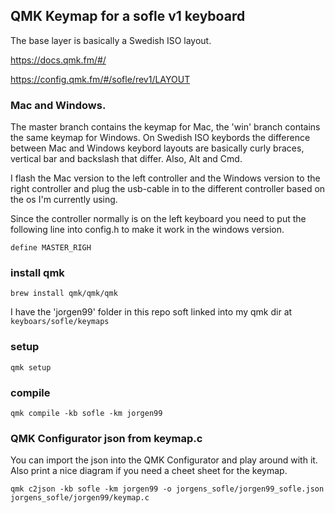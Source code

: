 ## QMK Keymap for a sofle v1 keyboard
The base layer is basically a Swedish ISO layout.

https://docs.qmk.fm/#/

https://config.qmk.fm/#/sofle/rev1/LAYOUT

### Mac and Windows.
The master branch contains the keymap for Mac, the 'win' branch
contains the same keymap for Windows. On Swedish ISO keybords
the difference between Mac and Windows keybord layouts are basically
curly braces, vertical bar and backslash that differ. Also, Alt and Cmd.

I flash the Mac version to the left controller and the Windows version
to the right controller and plug the usb-cable in to the different
controller based on the os I'm currently using.

Since the controller normally is on the left keyboard you need to
put the following line into config.h to make it work in the windows
version.

```
define MASTER_RIGH
```

### install qmk
```
brew install qmk/qmk/qmk
```

I have the 'jorgen99' folder in this repo soft linked into
my qmk dir at `keyboars/sofle/keymaps`


### setup
```
qmk setup
```

### compile

```
qmk compile -kb sofle -km jorgen99
```

### QMK Configurator json from keymap.c
You can import the json into the QMK Configurator and play around
with it. Also print a nice diagram if you need a cheet sheet
for the keymap.
```
qmk c2json -kb sofle -km jorgen99 -o jorgens_sofle/jorgen99_sofle.json jorgens_sofle/jorgen99/keymap.c
```
